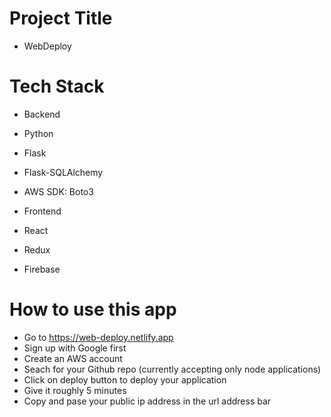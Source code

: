 # Project Title
- WebDeploy

# Tech Stack
- Backend
- Python
- Flask
- Flask-SQLAlchemy
- AWS SDK: Boto3

- Frontend
- React
- Redux
- Firebase

# How to use this app
- Go to https://web-deploy.netlify.app
- Sign up with Google first
- Create an AWS account
- Seach for your Github repo (currently accepting only node applications)
- Click on deploy button to deploy your application
- Give it roughly 5 minutes
- Copy and pase your public ip address in the url address bar


